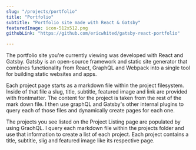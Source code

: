 ```yaml
---
slug: "/projects/portfolio"
title: "Portfolio"
subtitle: "Portfolio site made with React & Gatsby"
featuredImage: icon-512x512.png
githubLink: "https://github.com/ericwhited/gatsby-react-portfolio"

---
```


The portfolio site you're currently viewing was developed with React and Gatsby. Gatsby is an open-source framework and static site generator that combines functionality from React, GraphQL and Webpack into a single tool for building static websites and apps. 

Each project page starts as a markdown file within the project filesystem. Inside of that file a slug, title, subtitle, featured image and link are provided with frontmatter. The content for the project is taken from the rest of the mark down file. I then use graphQL and Gatsby's other internal plugins to query each of those files and dynamically create pages for each one.

The projects you see listed on the Project Listing page are populated by using GraohQL. I query each markdown file within the projects folder and use that information to create a list of each project. Each project contains a title, subtitle, slig and featured image like its respective page. 

